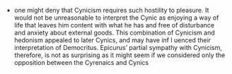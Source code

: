 - one might deny that Cynicism requires such hostility to pleasure. It would not be unreasonable to interpret the Cynic as enjoying a way of life that leaves him content with what he has and free of disturbance and anxiety about external goods. This combination of Cynicism and hedonism appealed to later Cynics, and may have inf l uenced their interpretation of Democritus. Epicurus’ partial sympathy with Cynicism, therefore, is not as surprising as it might seem if we considered only the opposition between the Cyrenaics and Cynics